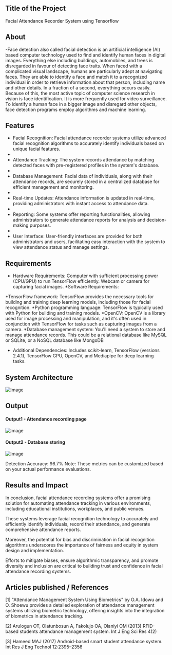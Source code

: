 ## Title of the Project
Facial Attendance Recorder System using Tensorflow 

## About
<!--Detailed Description about the project-->

-Face detection also called facial detection is an artificial intelligence (AI) based computer technology used to find and identify human faces in digital images. Everything else including buildings, automobiles, and trees is disregarded in favour of detecting face traits. When faced with a complicated visual landscape, humans are particularly adept at navigating faces. They are able to identify a face and match it to a recognized individual in order to retrieve information about that person, including name and other details. In a fraction of a second, everything occurs easily. Because of this, the most active topic of computer science research in vision is face identification. It is more frequently used for video surveillance. To identify a human face in a bigger image and disregard other objects, face detection programs employ algorithms and machine learning. 

## Features
<!--List the features of the project as shown below-->

-	Facial Recognition: Facial attendance recorder systems utilize advanced facial recognition algorithms to accurately identify individuals based on unique facial features.
-	
- Attendance Tracking: The system records attendance by matching detected faces with pre-registered profiles in the system's database.
- 
-	Database Management: Facial data of individuals, along with their attendance records, are securely stored in a centralized database for efficient management and monitoring.
-	
-	Real-time Updates: Attendance information is updated in real-time, providing administrators with instant access to attendance data.
-	
-	Reporting: Some systems offer reporting functionalities, allowing administrators to generate attendance reports for analysis and decision-making purposes.
-	
-	User Interface: User-friendly interfaces are provided for both administrators and users, facilitating easy interaction with the system to view attendance status and manage settings.


## Requirements
<!--List the requirements of the project as shown below-->
* Hardware Requirements:
Computer with sufficient processing power (CPU/GPU) to run TensorFlow efficiently.
Webcam or camera for capturing facial images.
*Software Requirements:

*TensorFlow framework: TensorFlow provides the necessary tools for building and training deep learning models, including those for facial recognition.
*Python programming language: TensorFlow is typically used with Python for building and training models.
*OpenCV: OpenCV is a library used for image processing and manipulation, and it's often used in conjunction with TensorFlow for tasks such as capturing images from a camera.
*Database management system: You'll need a system to store and manage attendance records. This could be a relational database like MySQL or SQLite, or a NoSQL database like MongoDB
* Additional Dependencies: Includes scikit-learn, TensorFlow (versions 2.4.1), TensorFlow GPU, OpenCV, and Mediapipe for deep learning tasks.

## System Architecture
<!--Embed the system architecture diagram as shown below-->
![image](https://github.com/durga46/Projectwork2/assets/75235704/94aa5e94-6f58-4803-9c8e-b195f5204268)




## Output

<!--Embed the Output picture at respective places as shown below as shown below-->
#### Output1 - Attendance recording page

![image](https://github.com/durga46/Projectwork2/assets/75235704/eca97ff5-e738-47b1-9587-77f4b2339b59)


#### Output2 - Database storing

![image](https://github.com/durga46/Projectwork2/assets/75235704/43baad99-3682-4d3c-8690-0861e94aee08)


Detection Accuracy: 96.7%
Note: These metrics can be customized based on your actual performance evaluations.


## Results and Impact
<!--Give the results and impact as shown below-->
In conclusion, facial attendance recording systems offer a promising solution for automating attendance tracking in various environments, including educational institutions, workplaces, and public venues.

These systems leverage facial recognition technology to accurately and efficiently identify individuals, record their attendance, and generate comprehensive attendance reports. 

Moreover, the potential for bias and discrimination in facial recognition algorithms underscores the importance of fairness and equity in system design and implementation. 

Efforts to mitigate biases, ensure algorithmic transparency, and promote diversity and inclusion are critical to building trust and confidence in facial attendance recording systems.


## Articles published / References
[1]	"Attendance Management System Using Biometrics" by O.A. Idowu and O. Shoewu provides a detailed exploration of attendance management systems utilizing biometric technology, offering insights into the integration of biometrics in attendance tracking.

[2]	Arulogun OT, Olatunbosun A, Fakolujo OA, Olaniyi OM (2013) RFID-based students attendance management system. Int J Eng Sci Res 4(2)

[3]	Hameed MAJ (2017) Android-based smart student attendance system. Int Res J Eng Technol 12:2395–2356




